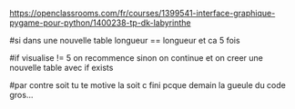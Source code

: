 https://openclassrooms.com/fr/courses/1399541-interface-graphique-pygame-pour-python/1400238-tp-dk-labyrinthe



#si dans une nouvelle table longueur == longueur et ca 5 fois

#if visualise != 5 on recommence sinon on continue et on creer une nouvelle table avec if exists

#par contre soit tu te motive la soit c fini pcque demain la gueule du code gros...
